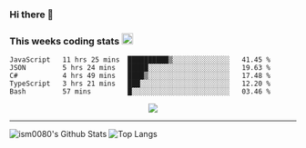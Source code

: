 ### Hi there 👋

<!--START_SECTION:giphy-->
<!--END_SECTION:giphy-->

### This weeks coding stats <img src="https://media1.giphy.com/media/LmNwrBhejkK9EFP504/giphy.gif?cid=ecf05e4723nsktnyyj53u162g7cy5rjqfg6gz06kxdg5y55g&rid=giphy.gif" width="20" height="20" />
<!--START_SECTION:waka-->
```text
JavaScript   11 hrs 25 mins  ██████████▒░░░░░░░░░░░░░░   41.45 % 
JSON         5 hrs 24 mins   █████░░░░░░░░░░░░░░░░░░░░   19.63 % 
C#           4 hrs 49 mins   ████▒░░░░░░░░░░░░░░░░░░░░   17.48 % 
TypeScript   3 hrs 21 mins   ███░░░░░░░░░░░░░░░░░░░░░░   12.20 % 
Bash         57 mins         █░░░░░░░░░░░░░░░░░░░░░░░░   03.46 % 
```
<!--END_SECTION:waka-->

<!--START_SECTION:comicstrip-->
<p align="center">
 <a href="https://xkcd.com/">
 <img src="https://imgs.xkcd.com/comics/rover_replies.png" />
</a>
</p>
<!--END_SECTION:comicstrip-->

---

![ism0080's Github Stats](https://github-readme-stats.vercel.app/api?username=ism0080&show_icons=true%hide_border=true&hide=issues)
![Top Langs](https://github-readme-stats.vercel.app/api/top-langs/?username=ism0080&layout=compact)

<!--
**ism0080/ism0080** is a ✨ _special_ ✨ repository because its `README.md` (this file) appears on your GitHub profile.

Here are some ideas to get you started:

- 🔭 I’m currently working on ...
- 🌱 I’m currently learning ...
- 👯 I’m looking to collaborate on ...
- 🤔 I’m looking for help with ...
- 💬 Ask me about ...
- 📫 How to reach me: ...
- 😄 Pronouns: ...
- ⚡ Fun fact: ...
-->
